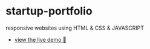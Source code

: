 # startup-portfolio

responsive websites using HTML & CSS & JAVASCRIPT

- [view the live demo 🚀](https://mdsajalali.github.io/startup-portfolio/)

